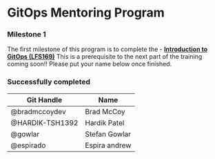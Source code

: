 # GitOps Mentoring Program

### Milestone 1
The first milestone of this program is to complete the - [**Introduction to GitOps (LFS169)**](https://training.linuxfoundation.org/training/introduction-to-gitops-lfs169/) This is a prerequisite to the next part of the training coming soon!! Please put your name below once finished.

### Successfully completed
| Git Handle | Name |
| --- | --- |
| @bradmccoydev | Brad McCoy |
| @HARDIK-TSH1392 | Hardik Patel |
| @gowlar | Stefan Gowlar |
|@espirado | Espira andrew |
